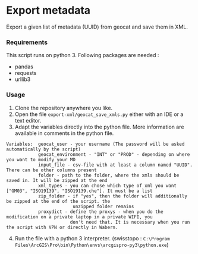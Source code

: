 # Export metadata
Export a given list of metadata (UUID) from geocat and save them in XML.
### Requirements
This script runs on python 3. Following packages are needed :
* pandas
* requests
* urllib3
### Usage
1. Clone the repository anywhere you like.
2. Open the file ``export-xml/geocat_save_xmls.py`` either with an IDE or a text editor.
3. Adapt the variables directly into the python file. More information are available in comments in the python file.
```
Variables:  geocat_user - your username (The password will be asked automatically by the script)
            geocat_environment - "INT" or "PROD" - depending on where you want to modify your MD
            input_file - csv-file with at least a column named "UUID". There can be other columns present
            folder - path to the folder, where the xmls should be saved in. It will be zipped at the end
            xml_types - you can chose which type of xml you want ["GM03", "ISO19139", "ISO19139.che"]. It must be a list
            zip_folder - if "yes", then the folder will additionally be zipped at the end of the script. the
                         unzipped folder remains
            proxydict - define the proxys - when you do the modification on a private laptop in a private WIFI, you
                        don't need that. It is necessary when you run the script with VPN or directly in Wabern.
```
4. Run the file with a python 3 interpreter. (swisstopo : ``C:\Program Files\ArcGIS\Pro\bin\Python\envs\arcgispro-py3\python.exe``)
